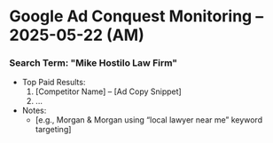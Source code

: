 # Google Ad Conquest Monitoring – 2025-05-22 (AM)

### Search Term: "Mike Hostilo Law Firm"
- Top Paid Results:
  1. [Competitor Name] – [Ad Copy Snippet]
  2. ...
- Notes:
  - [e.g., Morgan & Morgan using “local lawyer near me” keyword targeting]
